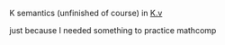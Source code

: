 K semantics (unfinished of course) in [K.v](https://github.com/llelf/kex/blob/master/K.v)

just because I needed something to practice mathcomp

